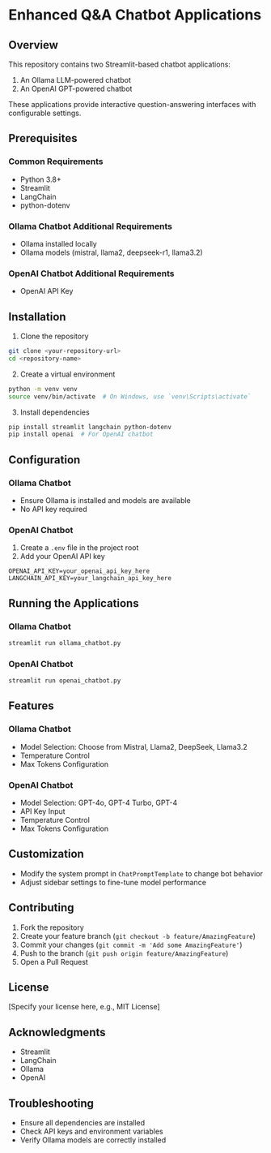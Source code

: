 # Enhanced Q&A Chatbot Applications

## Overview
This repository contains two Streamlit-based chatbot applications:
1. An Ollama LLM-powered chatbot
2. An OpenAI GPT-powered chatbot

These applications provide interactive question-answering interfaces with configurable settings.

## Prerequisites

### Common Requirements
- Python 3.8+
- Streamlit
- LangChain
- python-dotenv

### Ollama Chatbot Additional Requirements
- Ollama installed locally
- Ollama models (mistral, llama2, deepseek-r1, llama3.2)

### OpenAI Chatbot Additional Requirements
- OpenAI API Key

## Installation

1. Clone the repository
```bash
git clone <your-repository-url>
cd <repository-name>
```

2. Create a virtual environment
```bash
python -m venv venv
source venv/bin/activate  # On Windows, use `venv\Scripts\activate`
```

3. Install dependencies
```bash
pip install streamlit langchain python-dotenv
pip install openai  # For OpenAI chatbot
```

## Configuration

### Ollama Chatbot
- Ensure Ollama is installed and models are available
- No API key required

### OpenAI Chatbot
1. Create a `.env` file in the project root
2. Add your OpenAI API key
```
OPENAI_API_KEY=your_openai_api_key_here
LANGCHAIN_API_KEY=your_langchain_api_key_here
```

## Running the Applications

### Ollama Chatbot
```bash
streamlit run ollama_chatbot.py
```

### OpenAI Chatbot
```bash
streamlit run openai_chatbot.py
```

## Features

### Ollama Chatbot
- Model Selection: Choose from Mistral, Llama2, DeepSeek, Llama3.2
- Temperature Control
- Max Tokens Configuration

### OpenAI Chatbot
- Model Selection: GPT-4o, GPT-4 Turbo, GPT-4
- API Key Input
- Temperature Control
- Max Tokens Configuration

## Customization
- Modify the system prompt in `ChatPromptTemplate` to change bot behavior
- Adjust sidebar settings to fine-tune model performance

## Contributing
1. Fork the repository
2. Create your feature branch (`git checkout -b feature/AmazingFeature`)
3. Commit your changes (`git commit -m 'Add some AmazingFeature'`)
4. Push to the branch (`git push origin feature/AmazingFeature`)
5. Open a Pull Request

## License
[Specify your license here, e.g., MIT License]

## Acknowledgments
- Streamlit
- LangChain
- Ollama
- OpenAI

## Troubleshooting
- Ensure all dependencies are installed
- Check API keys and environment variables
- Verify Ollama models are correctly installed
